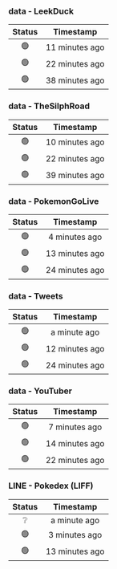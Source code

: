 ### data - LeekDuck
| Status | Timestamp |
|:------:|:---------:|
| 🟢 | 11 minutes ago |
| 🟢 | 22 minutes ago |
| 🟢 | 38 minutes ago |

### data - TheSilphRoad
| Status | Timestamp |
|:------:|:---------:|
| 🟢 | 10 minutes ago |
| 🟢 | 22 minutes ago |
| 🟢 | 39 minutes ago |

### data - PokemonGoLive
| Status | Timestamp |
|:------:|:---------:|
| 🟢 | 4 minutes ago |
| 🟢 | 13 minutes ago |
| 🟢 | 24 minutes ago |

### data - Tweets
| Status | Timestamp |
|:------:|:---------:|
| 🟢 | a minute ago |
| 🟢 | 12 minutes ago |
| 🟢 | 24 minutes ago |

### data - YouTuber
| Status | Timestamp |
|:------:|:---------:|
| 🟢 | 7 minutes ago |
| 🟢 | 14 minutes ago |
| 🟢 | 22 minutes ago |

### LINE - Pokedex (LIFF)
| Status | Timestamp |
|:------:|:---------:|
| ❔ | a minute ago |
| 🟢 | 3 minutes ago |
| 🟢 | 13 minutes ago |

